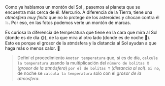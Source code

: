 <gs-attire attire-url="https://raw.githubusercontent.com/MumukiProject/mumuki-guia-gobstones-practica-integradora-primaria-ii/master/assets/attires/config_1551194860476.json"></gs-attire>

Como ya hablamos un montón del Sol , pasemos al planeta que se encuentra más cerca de él: Mercurio. A diferencia de la Tierra, tiene una _atmósfera muy finita_ que no lo protege de los asteroides y chocan contra él :collision:. Por eso, en las fotos podemos verle un montón de marcas. 

Es curiosa la diferencia de temperatura que tiene en la cara que mira al Sol (donde es de día :sun_with_face:), de la que mira al otro lado (donde es de noche :new_moon_with_face:). Esto es porque el grosor de la atmósfera y la distancia al Sol ayudan a que haga más o menos calor. :grimacing:

> Definí el procedimiento `Anotar temperatura` que, si es de día, `calcule la temperatura` usando la multiplicación del `número de bolitas X` (_grosor de la atmósfera_) `por el de bolitas Y` (_distancia al sol_). `Si no`, de noche se `calcula la temperatura` solo con el _grosor de la atmósfera_.